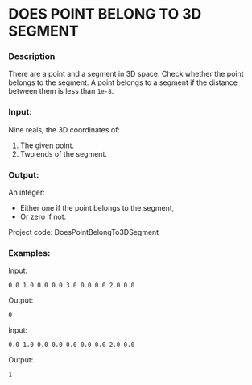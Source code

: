 # DOES POINT BELONG TO 3D SEGMENT
### **Description**
There are a point and a segment in 3D space. Check whether the point belongs to the segment. A point belongs to a segment if the distance between them is less than `1e-8`.
### **Input:**
Nine reals, the 3D coordinates of:
1. The given point.
2. Two ends of the segment.
### **Output:**
An integer:
- Either one if the point belongs to the segment,
- Or zero if not.

Project code: DoesPointBelongTo3DSegment
### **Examples:**
Input:

`0.0 1.0 0.0 0.0 3.0 0.0 0.0 2.0 0.0`

Output:

`0`

Input:

`0.0 1.0 0.0 0.0 0.0 0.0 0.0 2.0 0.0`

Output:

`1`
